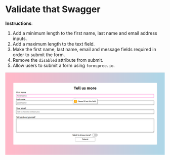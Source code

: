 # Validate that Swagger

**Instructions**: 

1. Add a minimum length to the first name, last name and email address inputs.
2. Add a maximum length to the text field.
3. Make the first name, last name, email and message fields required in order to submit the form. 
4. Remove the `disabled` attribute from submit.
5. Allow users to submit a form using `formspree.io`. 

![reference](/images/reference.png)